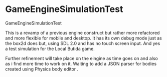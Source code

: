 GameEngineSimulationTest
========================

GameEngineSimulationTest

  This is a revamp of a previous engine construct but rather more refactored and more flexible for
  mobile and desktop. It has its own debug mode just as the box2d does but, using SDL 2.0 and has no
  touch screen input. And yes a test simulation for the Local Butida game.
  
  Further refinement will take place on the eingine as time goes on and also as i find more time to work on it.
  Waiting to add a JSON parser for bodies created using Physics body editor .
  
  
